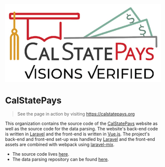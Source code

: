 <img alt="micro logo" src="./calstatepays_logo.png"/>

# CalStatePays

> See the page in action by visiting https://calstatepays.org

This organization contains the source code of the [CalStatePays](https://calstatepays.org) website as well as the source code for the data parsing.
The website's back-end code is written in [Laravel](https://laravel.com/docs/5.4) and the front-end is written in [Vue.js](https://v2.vuejs.org/v2/guide/). The project's
back-end and front-end set-up was handled by [Laravel](https://laravel.com/docs/5.4) and the front-end assets are combined with webpack using
[laravel-mix](https://laravel-mix.com).

+ The source code lives [here](https://github.com/CalStatePays/calstatepays).
+ The data parsing repository can be found [here](https://github.com/CalStatePays/calstatepays_data).
